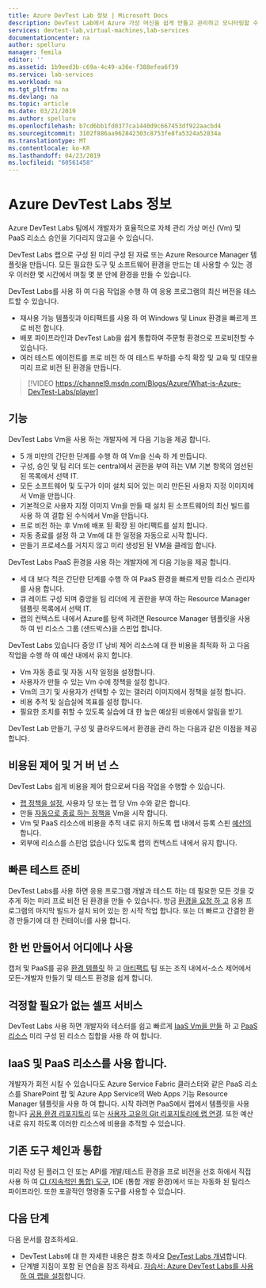 ```yaml
---
title: Azure DevTest Lab 정보 | Microsoft Docs
description: DevTest Lab에서 Azure 가상 머신을 쉽게 만들고 관리하고 모니터링할 수 있는 방법 알아보기
services: devtest-lab,virtual-machines,lab-services
documentationcenter: na
author: spelluru
manager: femila
editor: ''
ms.assetid: 1b9eed3b-c69a-4c49-a36e-f388efea6f39
ms.service: lab-services
ms.workload: na
ms.tgt_pltfrm: na
ms.devlang: na
ms.topic: article
ms.date: 03/21/2019
ms.author: spelluru
ms.openlocfilehash: b7cd6bb1fd0377ca1440d9c667453df922aacbd4
ms.sourcegitcommit: 3102f886aa962842303c8753fe8fa5324a52834a
ms.translationtype: MT
ms.contentlocale: ko-KR
ms.lasthandoff: 04/23/2019
ms.locfileid: "60561458"
---
```

# <a name="about-azure-devtest-labs"></a>Azure DevTest Labs 정보
Azure DevTest Labs 팀에서 개발자가 효율적으로 자체 관리 가상 머신 (Vm) 및 PaaS 리소스 승인을 기다리지 않고을 수 있습니다.

DevTest Labs 랩으로 구성 된 미리 구성 된 자료 또는 Azure Resource Manager 템플릿을 만듭니다. 모든 필요한 도구 및 소프트웨어 환경을 만드는 데 사용할 수 있는 경우 이러한 몇 시간에서 며칠 몇 분 안에 환경을 만들 수 있습니다.

DevTest Labs를 사용 하 여 다음 작업을 수행 하 여 응용 프로그램의 최신 버전을 테스트할 수 있습니다.

- 재사용 가능 템플릿과 아티팩트를 사용 하 여 Windows 및 Linux 환경을 빠르게 프로 비전 합니다.
- 배포 파이프라인과 DevTest Lab을 쉽게 통합하여 주문형 환경으로 프로비전할 수 있습니다.
- 여러 테스트 에이전트를 프로 비전 하 여 테스트 부하를 수직 확장 및 교육 및 데모용 미리 프로 비전 된 환경을 만듭니다.

> [!VIDEO https://channel9.msdn.com/Blogs/Azure/What-is-Azure-DevTest-Labs/player]

## <a name="capabilities"></a>기능
DevTest Labs Vm을 사용 하는 개발자에 게 다음 기능을 제공 합니다.

- 5 개 미만의 간단한 단계를 수행 하 여 Vm을 신속 하 게 만듭니다.
- 구성, 승인 및 팀 리더 또는 central에서 권한을 부여 하는 VM 기본 항목의 엄선된 된 목록에서 선택 IT.
- 모든 소프트웨어 및 도구가 이미 설치 되어 있는 미리 만든된 사용자 지정 이미지에서 Vm을 만듭니다. 
- 기본적으로 사용자 지정 이미지 Vm을 만들 때 설치 된 소프트웨어의 최신 빌드를 사용 하 여 결합 된 수식에서 Vm을 만듭니다. 
- 프로 비전 하는 후 Vm에 배포 된 확장 된 아티팩트를 설치 합니다.
- 자동 종료를 설정 하 고 Vm에 대 한 일정을 자동으로 시작 합니다.
- 만들기 프로세스를 거치지 않고 미리 생성된 된 VM을 클레임 합니다.

DevTest Labs PaaS 환경을 사용 하는 개발자에 게 다음 기능을 제공 합니다.

- 세 대 보다 적은 간단한 단계를 수행 하 여 PaaS 환경을 빠르게 만들 리소스 관리자를 사용 합니다.
- 큐 레이트 구성 되며 중앙을 팀 리더에 게 권한을 부여 하는 Resource Manager 템플릿 목록에서 선택 IT.
- 랩의 컨텍스트 내에서 Azure를 탐색 하려면 Resource Manager 템플릿을 사용 하 여 빈 리소스 그룹 (샌드박스)을 스핀업 합니다.

DevTest Labs 있습니다 중앙 IT 낭비 제어 리소스에 대 한 비용을 최적화 하 고 다음 작업을 수행 하 여 예산 내에서 유지 합니다.  

- Vm 자동 종료 및 자동 시작 일정을 설정합니다.
- 사용자가 만들 수 있는 Vm 수에 정책을 설정 합니다.
- Vm의 크기 및 사용자가 선택할 수 있는 갤러리 이미지에서 정책을 설정 합니다.
- 비용 추적 및 실습실에 목표를 설정 합니다.
- 필요한 조치를 취할 수 있도록 실습에 대 한 높은 예상된 비용에서 알림을 받기.

DevTest Lab 만들기, 구성 및 클라우드에서 환경을 관리 하는 다음과 같은 이점을 제공 합니다.

## <a name="cost-control-and-governance"></a>비용된 제어 및 거 버 넌 스
DevTest Labs 쉽게 비용을 제어 함으로써 다음 작업을 수행할 수 있습니다.

- [랩 정책을 설정](devtest-lab-get-started-with-lab-policies.md), 사용자 당 또는 랩 당 Vm 수와 같은 합니다. 
- 만들 [자동으로 종료 하는 정책을](devtest-lab-set-lab-policy.md) Vm을 시작 합니다.
- Vm 및 PaaS 리소스에 비용을 추적 내로 유지 하도록 랩 내에서 등록 스핀 [예산의](devtest-lab-configure-cost-management.md)합니다.
- 외부에 리소스를 스핀업 없습니다 있도록 랩의 컨텍스트 내에서 유지 합니다.

## <a name="quickly-get-to-ready-to-test"></a>빠른 테스트 준비
DevTest Labs를 사용 하면 응용 프로그램 개발과 테스트 하는 데 필요한 모든 것을 갖추게 하는 미리 프로 비전 된 환경을 만들 수 있습니다. 방금 [환경을 요청 하 고](devtest-lab-add-claimable-vm.md) 응용 프로그램의 마지막 빌드가 설치 되어 있는 한 시작 작업 합니다. 또는 더 빠르고 간결한 환경 만들기에 대 한 컨테이너를 사용 합니다.

## <a name="create-once-use-everywhere"></a>한 번 만들어서 어디에나 사용
캡처 및 PaaS를 공유 [환경 템플릿](devtest-lab-create-environment-from-arm.md) 하 고 [아티팩트](add-artifact-repository.md) 팀 또는 조직 내에서-소스 제어에서 모든-개발자 만들기 및 테스트 환경을 쉽게 합니다.

## <a name="worry-free-self-service"></a>걱정할 필요가 없는 셀프 서비스
DevTest Labs 사용 하면 개발자와 테스터를 쉽고 빠르게 [IaaS Vm을 만들](devtest-lab-add-vm.md) 하 고 [PaaS 리소스](devtest-lab-create-environment-from-arm.md) 미리 구성 된 리소스 집합을 사용 하 여 합니다.

## <a name="use-iaas-and-paas-resources"></a>IaaS 및 PaaS 리소스를 사용 합니다. 
개발자가 회전 시킬 수 있습니다도 Azure Service Fabric 클러스터와 같은 PaaS 리소스를 SharePoint 팜 및 Azure App Service의 Web Apps 기능 Resource Manager 템플릿을 사용 하 여 합니다. 시작 하려면 PaaS에서 랩에서 템플릿을 사용 합니다 [공용 환경 리포지토리](devtest-lab-configure-use-public-environments.md) 또는 [사용자 고유의 Git 리포지토리에 랩 연결](devtest-lab-create-environment-from-arm.md#configure-your-own-template-repositories). 또한 예산 내로 유지 하도록 이러한 리소스에 비용을 추적할 수 있습니다.

## <a name="integrate-with-your-existing-toolchain"></a>기존 도구 체인과 통합
미리 작성 된 플러그 인 또는 API를 개발/테스트 환경을 프로 비전을 선호 하에서 직접 사용 하 여 [CI (지속적인 통합) 도구](devtest-lab-integrate-ci-cd-vsts.md), IDE (통합 개발 환경)에서 또는 자동화 된 릴리스 파이프라인. 또한 포괄적인 명령줄 도구를 사용할 수 있습니다.

## <a name="next-steps"></a>다음 단계
다음 문서를 참조하세요.

- DevTest Labs에 대 한 자세한 내용은 참조 하세요 [DevTest Labs 개념](devtest-lab-concepts.md)합니다.
- 단계별 지침이 포함 된 연습을 참조 하세요. [자습서: Azure DevTest Labs를 사용 하 여 랩을 설정](tutorial-create-custom-lab.md)합니다.